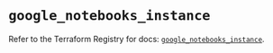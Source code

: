 # `google_notebooks_instance`

Refer to the Terraform Registry for docs: [`google_notebooks_instance`](https://registry.terraform.io/providers/hashicorp/google/6.48.0/docs/resources/notebooks_instance).
